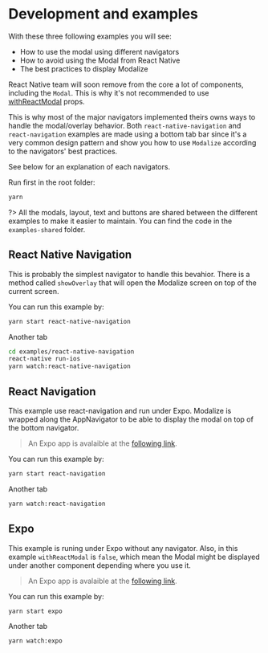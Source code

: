# Development and examples

With these three following examples you will see:

- How to use the modal using different navigators
- How to avoid using the Modal from React Native
- The best practices to display Modalize

React Native team will soon remove from the core a lot of components, including the `Modal`. This is why it's not recommended to use [withReactModal](/PROPSMETHODS?id=withreactmodal) props.

This is why most of the major navigators implemented theirs owns ways to handle the modal/overlay behavior. Both `react-native-navigation` and `react-navigation` examples are made using a bottom tab bar since it's a very common design pattern and show you how to use `Modalize` according to the navigators' best practices.

See below for an explanation of each navigators.

Run first in the root folder:

```bash
yarn
```

?> All the modals, layout, text and buttons are shared between the different examples to make it easier to maintain. You can find the code in the `examples-shared` folder.

## React Native Navigation

This is probably the simplest navigator to handle this bevahior. There is a method called `showOverlay` that will open the Modalize screen on top of the current screen.

You can run this example by:

```bash
yarn start react-native-navigation
```

Another tab

```bash
cd examples/react-native-navigation
react-native run-ios
yarn watch:react-native-navigation
```

## React Navigation

This example use react-navigation and run under Expo. Modalize is wrapped along the AppNavigator to be able to display the modal on top of the bottom navigator.

> An Expo app is avalaible at the [following link](https://expo.io/@jeremdsgn/modalize-react-navigation).

You can run this example by:

```bash
yarn start react-navigation
```

Another tab

```bash
yarn watch:react-navigation
```

## Expo

This example is runing under Expo without any navigator. Also, in this example `withReactModal` is `false`, which mean the Modal might be displayed under another component depending where you use it.

> An Expo app is avalaible at the [following link](https://expo.io/@jeremdsgn/modalize-expo).

You can run this example by:

```bash
yarn start expo
```

Another tab

```
yarn watch:expo
```

